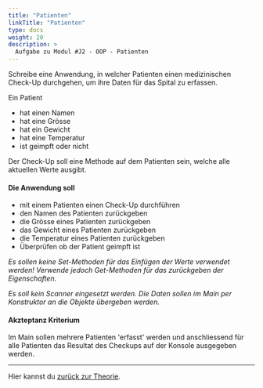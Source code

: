 ```yaml
---
title: "Patienten"
linkTitle: "Patienten"
type: docs
weight: 20
description: >
  Aufgabe zu Modul #J2 - OOP - Patienten
---
```


Schreibe eine Anwendung, in welcher Patienten einen medizinischen Check-Up durchgehen,
um ihre Daten für das Spital zu erfassen.

Ein Patient

- hat einen Namen
- hat eine Grösse
- hat ein Gewicht
- hat eine Temperatur
- ist geimpft oder nicht

Der Check-Up soll eine Methode auf dem Patienten sein, welche alle aktuellen Werte ausgibt.

#### Die Anwendung soll

- mit einem Patienten einen Check-Up durchführen
- den Namen des Patienten zurückgeben
- die Grösse eines Patienten zurückgeben
- das Gewicht eines Patienten zurückgeben
- die Temperatur eines Patienten zurückgeben
- Überprüfen ob der Patient geimpft ist

_Es sollen keine Set-Methoden für das Einfügen der Werte verwendet werden! Verwende jedoch Get-Methoden für das
zurückgeben der Eigenschaften._

_Es soll kein Scanner eingesetzt werden. Die Daten sollen im Main per Konstruktor an die Objekte übergeben werden._

#### Akzteptanz Kriterium

Im Main sollen mehrere Patienten 'erfasst' werden und anschliessend für alle Patienten das Resultat des Checkups auf der
Konsole ausgegeben werden.

---

Hier kannst du [zurück zur Theorie](../../../../docs/02_java/04_java-oop).
